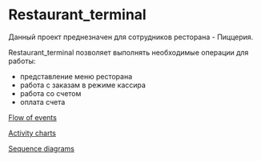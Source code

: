 # Restaurant_terminal

Данный проект преднезначен для сотрудников ресторана - Пиццерия.

Restaurant_terminal позволяет выполнять необходимые операции для работы:
* представление меню ресторана
* работа с заказам  в режиме кассира
* работа со счетом
* оплата счета 

[Flow of events](https://github.com/Evgeniy999/Restaurant_terminal/blob/master/Documentation/Diagrams/UseCase/UseCase_.png)

[Activity charts](https://github.com/Evgeniy999/Restaurant_terminal/tree/master/Documentation/Diagrams/Activity)

[Sequence diagrams](https://github.com/Evgeniy999/Restaurant_terminal/tree/master/Documentation/Diagrams/Sequence)

